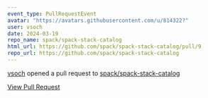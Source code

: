 ```yaml
---
event_type: PullRequestEvent
avatar: "https://avatars.githubusercontent.com/u/814322?"
user: vsoch
date: 2024-03-19
repo_name: spack/spack-stack-catalog
html_url: https://github.com/spack/spack-stack-catalog/pull/9
repo_url: https://github.com/spack/spack-stack-catalog
---
```


<a href='https://github.com/vsoch' target='_blank'>vsoch</a> opened a pull request to <a href='https://github.com/spack/spack-stack-catalog' target='_blank'>spack/spack-stack-catalog</a>

<a href='https://github.com/spack/spack-stack-catalog/pull/9' target='_blank'>View Pull Request</a>